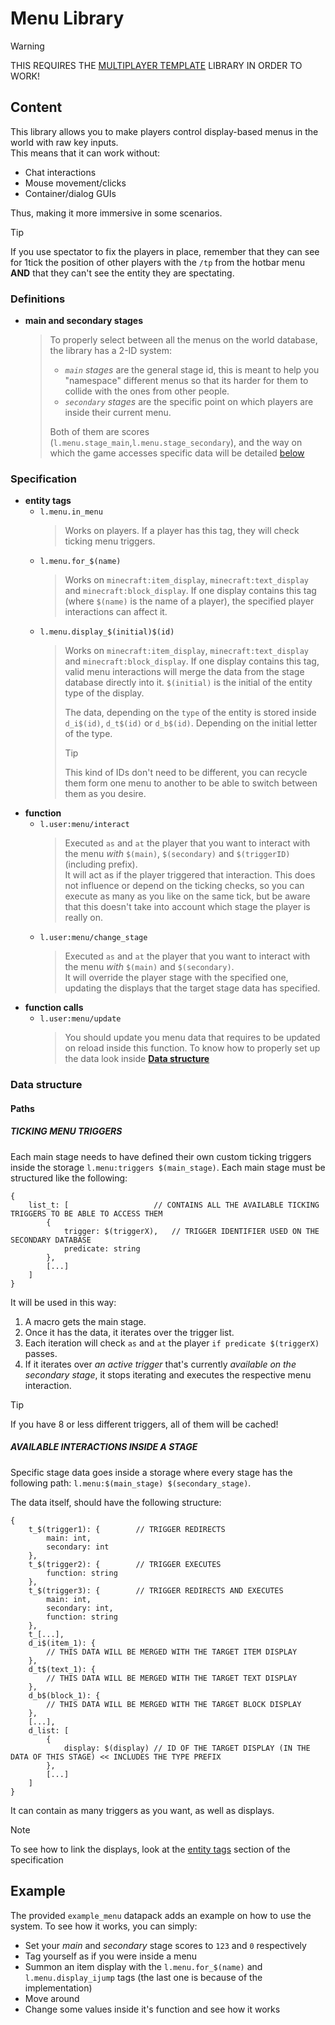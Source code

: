 # Menu Library

> [!WARNING]
> THIS REQUIRES THE [MULTIPLAYER TEMPLATE](https://github.com/Leinad677YT/MC-multiplayer_template/tree/main/) LIBRARY IN ORDER TO WORK!

## Content

This library allows you to make players control display-based menus in the world with raw key inputs.  
This means that it can work without:
- Chat interactions
- Mouse movement/clicks
- Container/dialog GUIs

Thus, making it more immersive in some scenarios.

> [!TIP]
> If you use spectator to fix the players in place, remember that they can see for 1tick the position of other players with the `/tp` from the hotbar menu **AND** that they can't see the entity they are spectating.

### Definitions

- **main and secondary stages**
    > To properly select between all the menus on the world database, the library has a 2-ID system:
    > 
    > - _`main` stages_ are the general stage id, this is meant to help you "namespace" different menus so that its harder for them to collide with the ones from other people.
    > - _`secondary` stages_ are the specific point on which players are inside their current menu.
    > 
    > Both of them are scores (`l.menu.stage_main`,`l.menu.stage_secondary`), and the way on which the game accesses specific data will be detailed [below](#data-structure)

### Specification

- **entity tags**
    - `l.menu.in_menu`
        > Works on players. If a player has this tag, they will check ticking menu triggers.
    - `l.menu.for_$(name)`
        > Works on `minecraft:item_display`, `minecraft:text_display` and `minecraft:block_display`. If one display contains this tag (where `$(name)` is the name of a player), the specified player interactions can affect it.
    - `l.menu.display_$(initial)$(id)`
        > Works on `minecraft:item_display`, `minecraft:text_display` and `minecraft:block_display`. If one display contains this tag, valid menu interactions will merge the data from the stage database directly into it. `$(initial)` is the initial of the entity type of the display.
        > 
        > The data, depending on the `type` of the entity is stored inside `d_i$(id)`, `d_t$(id)` or `d_b$(id)`. Depending on the initial letter of the type.
        >> [!TIP]
        >> This kind of IDs don't need to be different, you can recycle them form one menu to another to be able to switch between them as you desire.
- **function**
    - `l.user:menu/interact`
        > Executed `as` and `at` the player that you want to interact with the menu _with_ `$(main)`, `$(secondary)` and `$(triggerID)`(including prefix).  
        > It will act as if the player triggered that interaction. This does not influence or depend on the ticking checks, so you can execute as many as you like on the same tick, but be aware that this doesn't take into account which stage the player is really on.
    - `l.user:menu/change_stage`
        > Executed `as` and `at` the player that you want to interact with the menu _with_ `$(main)` and `$(secondary)`.  
        > It will override the player stage with the specified one, updating the displays that the target stage data has specified.
- **function calls**
    - `l.user:menu/update`
        > You should update you menu data that requires to be updated on reload inside this function. To know how to properly set up the data look inside **[Data structure](#data-structure)**

### Data structure

#### Paths

##### **TICKING MENU TRIGGERS**

Each main stage needs to have defined their own custom ticking triggers inside the storage `l.menu:triggers $(main_stage)`. Each main stage must be structured like the following:
```
{
    list_t: [                   // CONTAINS ALL THE AVAILABLE TICKING TRIGGERS TO BE ABLE TO ACCESS THEM
        {
            trigger: $(triggerX),   // TRIGGER IDENTIFIER USED ON THE SECONDARY DATABASE
            predicate: string
        },
        [...]
    ]
}
```
It will be used in this way:

1. A macro gets the main stage.
2. Once it has the data, it iterates over the trigger list.
3. Each iteration will check `as` and `at` the player `if predicate $(triggerX)` passes.
4. If it iterates over _an active trigger_ that's currently _available on the secondary stage_, it stops iterating and executes the respective menu interaction.

> [!TIP]
> If you have 8 or less different triggers, all of them will be cached!

##### **AVAILABLE INTERACTIONS INSIDE A STAGE**

Specific stage data goes inside a storage where every stage has the following path: `l.menu:$(main_stage) $(secondary_stage)`.  

The data itself, should have the following structure:
```
{
    t_$(trigger1): {        // TRIGGER REDIRECTS
        main: int,
        secondary: int
    },
    t_$(trigger2): {        // TRIGGER EXECUTES
        function: string
    },
    t_$(trigger3): {        // TRIGGER REDIRECTS AND EXECUTES
        main: int,
        secondary: int,
        function: string
    },
    t_[...],
    d_i$(item_1): {
        // THIS DATA WILL BE MERGED WITH THE TARGET ITEM DISPLAY
    },
    d_t$(text_1): {
        // THIS DATA WILL BE MERGED WITH THE TARGET TEXT DISPLAY
    },
    d_b$(block_1): {
        // THIS DATA WILL BE MERGED WITH THE TARGET BLOCK DISPLAY
    },
    [...],
    d_list: [
        {
            display: $(display) // ID OF THE TARGET DISPLAY (IN THE DATA OF THIS STAGE) << INCLUDES THE TYPE PREFIX
        },
        [...]
    ]
}
```

It can contain as many triggers as you want, as well as displays.

> [!NOTE]
> To see how to link the displays, look at the [entity tags](#specification) section of the specification

## Example

The provided `example_menu` datapack adds an example on how to use the system. To see how it works, you can simply:
- Set your _main_ and _secondary_ stage scores to `123` and `0` respectively
- Tag yourself as if you were inside a menu
- Summon an item display with the `l.menu.for_$(name)` and `l.menu.display_ijump` tags (the last one is because of the implementation)
- Move around
- Change some values inside it's function and see how it works